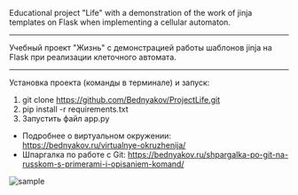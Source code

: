 Educational project "Life" with a demonstration of the work of jinja templates on Flask when implementing a cellular automaton.
___
Учебный проект "Жизнь" с демонстрацией работы шаблонов jinja на Flask при реализации клеточного автомата.

___
Установка проекта (команды в терминале) и запуск:
1. git clone https://github.com/Bednyakov/ProjectLife.git
2. pip install -r requirements.txt
3. Запустить файл app.py

- Подробнее о виртуальном окружении: https://bednyakov.ru/virtualnye-okruzhenija/
- Шпаргалка по работе с Git: https://bednyakov.ru/shpargalka-po-git-na-russkom-s-primerami-i-opisaniem-komand/

![sample](/static/sample.gif "Образец")


   
